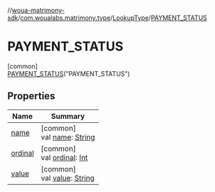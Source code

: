 //[woua-matrimony-sdk](../../../../index.md)/[com.woualabs.matrimony.type](../../index.md)/[LookupType](../index.md)/[PAYMENT_STATUS](index.md)

# PAYMENT_STATUS

[common]\
[PAYMENT_STATUS](index.md)("PAYMENT_STATUS")

## Properties

| Name | Summary |
|---|---|
| [name](name.md) | [common]<br>val [name](name.md): [String](https://kotlinlang.org/api/latest/jvm/stdlib/kotlin/-string/index.html) |
| [ordinal](ordinal.md) | [common]<br>val [ordinal](ordinal.md): [Int](https://kotlinlang.org/api/latest/jvm/stdlib/kotlin/-int/index.html) |
| [value](value.md) | [common]<br>val [value](value.md): [String](https://kotlinlang.org/api/latest/jvm/stdlib/kotlin/-string/index.html) |
